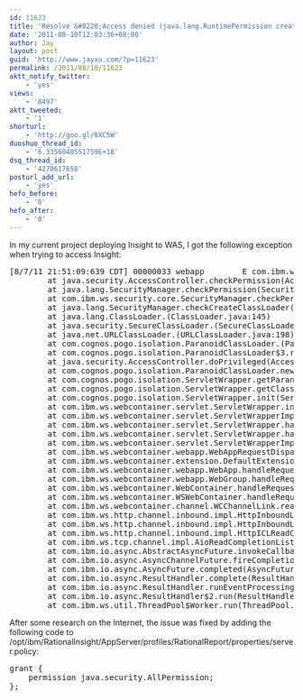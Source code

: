 ```yaml
---
id: 11623
title: 'Resolve &#8220;Access denied (java.lang.RuntimePermission createClassLoader)&#8221; for WAS'
date: '2011-08-10T12:03:36+08:00'
author: Jay
layout: post
guid: 'http://www.jayxu.com/?p=11623'
permalink: /2011/08/10/11623
aktt_notify_twitter:
    - 'yes'
views:
    - '8497'
aktt_tweeted:
    - '1'
shorturl:
    - 'http://goo.gl/8XC5W'
duoshuo_thread_id:
    - '6.3356048551759E+18'
dsq_thread_id:
    - '4270617658'
posturl_add_url:
    - 'yes'
hefo_before:
    - '0'
hefo_after:
    - '0'
---
```


In my current project deploying Insight to WAS, I got the following exception when trying to access Insight:
<pre>[8/7/11 21:51:09:639 CDT] 00000033 webapp        E com.ibm.ws.webcontainer.webapp.WebApp logError SRVE0293E: [Servlet Error]-[javax.servlet.ServletException: SRVE0207E: Uncaught initialization exception created by servlet]: java.security.AccessControlException: Access denied (java.lang.RuntimePermission createClassLoader)
        at java.security.AccessController.checkPermission(AccessController.java:108)
        at java.lang.SecurityManager.checkPermission(SecurityManager.java:533)
        at com.ibm.ws.security.core.SecurityManager.checkPermission(SecurityManager.java:211)
        at java.lang.SecurityManager.checkCreateClassLoader(SecurityManager.java:595)
        at java.lang.ClassLoader.(ClassLoader.java:145)
        at java.security.SecureClassLoader.(SecureClassLoader.java:52)
        at java.net.URLClassLoader.(URLClassLoader.java:198)
        at com.cognos.pogo.isolation.ParanoidClassLoader.(ParanoidClassLoader.java:95)
        at com.cognos.pogo.isolation.ParanoidClassLoader$3.run(ParanoidClassLoader.java:137)
        at java.security.AccessController.doPrivileged(AccessController.java:202)
        at com.cognos.pogo.isolation.ParanoidClassLoader.newInstance(ParanoidClassLoader.java:135)
        at com.cognos.pogo.isolation.ServletWrapper.getParanoidClassLoader(ServletWrapper.java:304)
        at com.cognos.pogo.isolation.ServletWrapper.getClassLoader(ServletWrapper.java:183)
        at com.cognos.pogo.isolation.ServletWrapper.init(ServletWrapper.java:87)
        at com.ibm.ws.webcontainer.servlet.ServletWrapper.init(ServletWrapper.java:358)
        at com.ibm.ws.webcontainer.servlet.ServletWrapperImpl.init(ServletWrapperImpl.java:168)
        at com.ibm.ws.webcontainer.servlet.ServletWrapper.handleRequest(ServletWrapper.java:737)
        at com.ibm.ws.webcontainer.servlet.ServletWrapper.handleRequest(ServletWrapper.java:500)
        at com.ibm.ws.webcontainer.servlet.ServletWrapperImpl.handleRequest(ServletWrapperImpl.java:178)
        at com.ibm.ws.webcontainer.webapp.WebAppRequestDispatcher.forward(WebAppRequestDispatcher.java:341)
        at com.ibm.ws.webcontainer.extension.DefaultExtensionProcessor.handleRequest(DefaultExtensionProcessor.java:709)
        at com.ibm.ws.webcontainer.webapp.WebApp.handleRequest(WebApp.java:3810)
        at com.ibm.ws.webcontainer.webapp.WebGroup.handleRequest(WebGroup.java:276)
        at com.ibm.ws.webcontainer.WebContainer.handleRequest(WebContainer.java:931)
        at com.ibm.ws.webcontainer.WSWebContainer.handleRequest(WSWebContainer.java:1583)
        at com.ibm.ws.webcontainer.channel.WCChannelLink.ready(WCChannelLink.java:183)
        at com.ibm.ws.http.channel.inbound.impl.HttpInboundLink.handleDiscrimination(HttpInboundLink.java:455)
        at com.ibm.ws.http.channel.inbound.impl.HttpInboundLink.handleNewInformation(HttpInboundLink.java:384)
        at com.ibm.ws.http.channel.inbound.impl.HttpICLReadCallback.complete(HttpICLReadCallback.java:83)
        at com.ibm.ws.tcp.channel.impl.AioReadCompletionListener.futureCompleted(AioReadCompletionListener.java:165)
        at com.ibm.io.async.AbstractAsyncFuture.invokeCallback(AbstractAsyncFuture.java:217)
        at com.ibm.io.async.AsyncChannelFuture.fireCompletionActions(AsyncChannelFuture.java:161)
        at com.ibm.io.async.AsyncFuture.completed(AsyncFuture.java:138)
        at com.ibm.io.async.ResultHandler.complete(ResultHandler.java:204)
        at com.ibm.io.async.ResultHandler.runEventProcessingLoop(ResultHandler.java:775)
        at com.ibm.io.async.ResultHandler$2.run(ResultHandler.java:905)
        at com.ibm.ws.util.ThreadPool$Worker.run(ThreadPool.java:1550)
</pre>
After some research on the Internet, the issue was fixed by adding the following code to /opt/ibm/RationalInsight/AppServer/profiles/RationalReport/properties/server.policy:
<pre>grant {
    permission java.security.AllPermission;
};</pre>